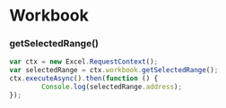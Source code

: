 # Workbook

### getSelectedRange()

```js
var ctx = new Excel.RequestContext();
var selectedRange = ctx.workbook.getSelectedRange();
ctx.executeAsync().then(function () {
		Console.log(selectedRange.address);
});
```